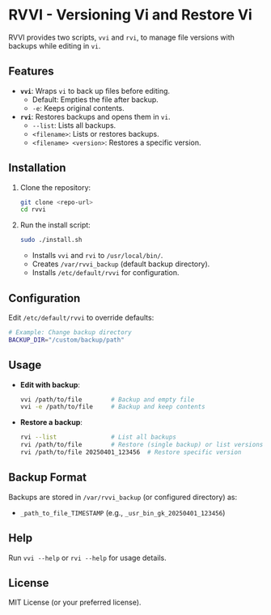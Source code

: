 # RVVI - Versioning Vi and Restore Vi

RVVI provides two scripts, `vvi` and `rvi`, to manage file versions with backups while editing in `vi`.

## Features
- **`vvi`**: Wraps `vi` to back up files before editing.
  - Default: Empties the file after backup.
  - `-e`: Keeps original contents.
- **`rvi`**: Restores backups and opens them in `vi`.
  - `--list`: Lists all backups.
  - `<filename>`: Lists or restores backups.
  - `<filename> <version>`: Restores a specific version.

## Installation
1. Clone the repository:
   ```bash
   git clone <repo-url>
   cd rvvi
   ```
2. Run the install script:
   ```bash
   sudo ./install.sh
   ```
   - Installs `vvi` and `rvi` to `/usr/local/bin/`.
   - Creates `/var/rvvi_backup` (default backup directory).
   - Installs `/etc/default/rvvi` for configuration.

## Configuration
Edit `/etc/default/rvvi` to override defaults:
```bash
# Example: Change backup directory
BACKUP_DIR="/custom/backup/path"
```

## Usage
- **Edit with backup**:
  ```bash
  vvi /path/to/file        # Backup and empty file
  vvi -e /path/to/file     # Backup and keep contents
  ```
- **Restore a backup**:
  ```bash
  rvi --list               # List all backups
  rvi /path/to/file        # Restore (single backup) or list versions
  rvi /path/to/file 20250401_123456  # Restore specific version
  ```

## Backup Format
Backups are stored in `/var/rvvi_backup` (or configured directory) as:
- `_path_to_file_TIMESTAMP` (e.g., `_usr_bin_gk_20250401_123456`)

## Help
Run `vvi --help` or `rvi --help` for usage details.

## License
MIT License (or your preferred license).
